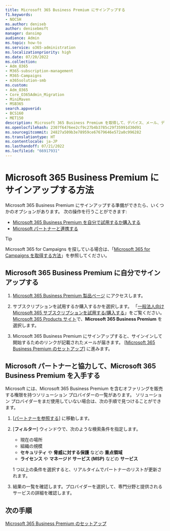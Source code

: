 ```yaml
---
title: Microsoft 365 Business Premium にサインアップする
f1.keywords:
- NOCSH
ms.author: deniseb
author: denisebmsft
manager: dansimp
audience: Admin
ms.topic: how-to
ms.service: o365-administration
ms.localizationpriority: high
ms.date: 07/20/2022
ms.collection:
- Adm_O365
- M365-subscription-management
- M365-Campaigns
- m365solution-smb
ms.custom:
- Adm_O365
- Core_O365Admin_Migration
- MiniMaven
- MSB365
search.appverid:
- BCS160
- MET150
description: Microsoft 365 Business Premium を取得して、デバイス、メール、データ、通信に対するサイバー セキュリティの脅威から会社を保護できるようにします。
ms.openlocfilehash: 2307f6476ee2cf9c27b4b3785c29f35991d30d91
ms.sourcegitcommit: 24827a509b3e78959ce67679646e572a0c996282
ms.translationtype: HT
ms.contentlocale: ja-JP
ms.lasthandoff: 07/21/2022
ms.locfileid: "66917931"
---
```

# <a name="how-to-sign-up-for-microsoft-365-business-premium"></a>Microsoft 365 Business Premium にサインアップする方法

Microsoft 365 Business Premium にサインアップする準備ができたら、いくつかのオプションがあります。 次の操作を行うことができます:

- [Microsoft 365 Business Premium を自分で試用するか購入する](#sign-up-for-microsoft-365-business-premium-on-your-own)
- [Microsoft パートナーと連携する](#work-with-a-microsoft-partner-to-get-microsoft-365-business-premium)

> [!TIP]
> Microsoft 365 for Campaigns を探している場合は、「[Microsoft 365 for Campaigns を取得する方法](get-microsoft-365-campaigns.md)」を参照してください。

## <a name="sign-up-for-microsoft-365-business-premium-on-your-own"></a>Microsoft 365 Business Premium に自分でサインアップする

1. [Microsoft 365 Business Premium 製品ページ](https://www.microsoft.com/en-us/microsoft-365/business/microsoft-365-business-premium?activetab=pivot%3aoverviewtab) にアクセスします。

2. サブスクリプションを試用するか購入するかを選択します。 「[一般法人向け Microsoft 365 サブスクリプションを試用する/購入する](../commerce/try-or-buy-microsoft-365.md)」をご覧ください。 [Microsoft 365 Products サイト](https://www.aka.ms/office365signup)で、**Microsoft 365 Business Premium** を選択します。

3. Microsoft 365 Business Premium にサインアップすると、サインインして開始するためのリンクが記載されたメールが届きます。 [[Microsoft 365 Business Premium のセットアップ]](m365bp-setup.md) に進みます。

## <a name="work-with-a-microsoft-partner-to-get-microsoft-365-business-premium"></a>Microsoft パートナーと協力して、Microsoft 365 Business Premium を入手する

Microsoft には、Microsoft 365 Business Premium を含むオファリングを販売する権限を持つソリューション プロバイダーの一覧があります。 ソリューション プロバイダーをまだ使用していない場合は、次の手順で見つけることができます。 

1. [[パートナーを参照する](https://appsource.microsoft.com/marketplace/partner-dir)] に移動します。

2. [**フィルター**] ウィンドウで、次のような検索条件を指定します。

   - 現在の場所
   - 組織の規模
   - **セキュリティ** や **脅威に対する保護** などの **重点領域** 
   - **ライセンス** や **マネージド サービス (MSP)** などの **サービス**

   1 つ以上の条件を選択すると、リアルタイムでパートナーのリストが更新されます。

3. 結果の一覧を確認します。プロバイダーを選択して、専門分野と提供されるサービスの詳細を確認します。

## <a name="next-steps"></a>次の手順

[Microsoft 365 Business Premium のセットアップ](m365bp-setup.md)